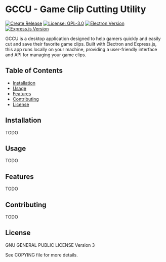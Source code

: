 # GCCU - Game Clip Cutting Utility

[![Create Release](https://github.com/MrJamesT/gccu/actions/workflows/release.yml/badge.svg?branch=master)](https://github.com/MrJamesT/gccu/actions/workflows/release.yml)
[![License: GPL-3.0](https://img.shields.io/badge/License-GPL3.0-green.svg)](https://opensource.org/license/gpl-3-0/)
[![Electron Version](https://img.shields.io/badge/electron-v23.1.3-blue)](https://www.electronjs.org/)
[![Express.js Version](https://img.shields.io/badge/Express.js-v4.18.2-yellow)](https://expressjs.com/)

GCCU is a desktop application designed to help gamers quickly and easily cut and save their favorite game clips. Built with Electron and Express.js, this app runs locally on your machine, providing a user-friendly interface and API for managing your game clips.

## Table of Contents

- [Installation](#installation)
- [Usage](#usage)
- [Features](#features)
- [Contributing](#contributing)
- [License](#license)

## Installation
TODO

## Usage
TODO

## Features
TODO

## Contributing
TODO
## License
GNU GENERAL PUBLIC LICENSE Version 3

See COPYING file for more details.

